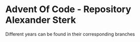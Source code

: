 # Advent Of Code - Repository Alexander Sterk
Different years can be found in their corresponding branches